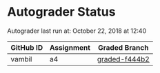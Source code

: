 # Autograder Status
Autograder last run at: October 22, 2018 at 12:40

| GitHub ID | Assignment | Graded Branch |
|-----------|------------|---------------|
| vambil | a4 | [graded-f444b2](https://github.com/Fall2018COMP401-001/a4-vambil/tree/graded-f444b2) | 
